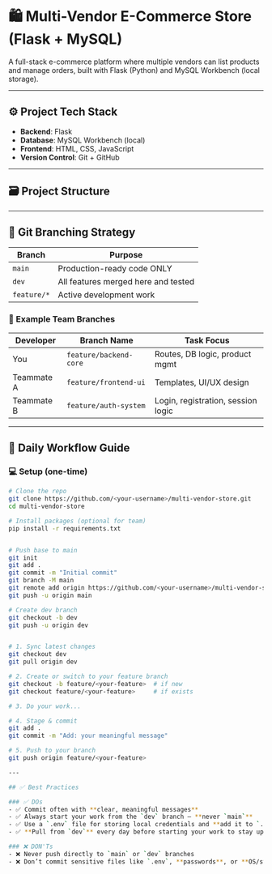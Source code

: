 # 🛍️ Multi-Vendor E-Commerce Store (Flask + MySQL)

A full-stack e-commerce platform where multiple vendors can list products and manage orders, built with Flask (Python) and MySQL Workbench (local storage).  

---

## ⚙️ Project Tech Stack

- **Backend**: Flask
- **Database**: MySQL Workbench (local)
- **Frontend**: HTML, CSS, JavaScript
- **Version Control**: Git + GitHub

---

## 🗃️ Project Structure


---

## 🧠 Git Branching Strategy

| Branch        | Purpose                             |
|---------------|--------------------------------------|
| `main`        | Production-ready code ONLY           |
| `dev`         | All features merged here and tested  |
| `feature/*`   | Active development work              |

### 👥 Example Team Branches

| Developer     | Branch Name              | Task Focus                         |
|---------------|--------------------------|-------------------------------------|
| You           | `feature/backend-core`   | Routes, DB logic, product mgmt     |
| Teammate A    | `feature/frontend-ui`    | Templates, UI/UX design            |
| Teammate B    | `feature/auth-system`    | Login, registration, session logic |

---

## 🔁 Daily Workflow Guide

### 💻 Setup (one-time)

```bash
# Clone the repo
git clone https://github.com/<your-username>/multi-vendor-store.git
cd multi-vendor-store

# Install packages (optional for team)
pip install -r requirements.txt


# Push base to main
git init
git add .
git commit -m "Initial commit"
git branch -M main
git remote add origin https://github.com/<your-username>/multi-vendor-store.git
git push -u origin main

# Create dev branch
git checkout -b dev
git push -u origin dev


# 1. Sync latest changes
git checkout dev
git pull origin dev

# 2. Create or switch to your feature branch
git checkout -b feature/<your-feature>  # if new
git checkout feature/<your-feature>     # if exists

# 3. Do your work...

# 4. Stage & commit
git add .
git commit -m "Add: your meaningful message"

# 5. Push to your branch
git push origin feature/<your-feature>

---

## ✅ Best Practices

### ✅ DOs
- ✅ Commit often with **clear, meaningful messages**
- ✅ Always start your work from the `dev` branch — **never `main`**
- ✅ Use a `.env` file for storing local credentials and **add it to `.gitignore`**
- ✅ **Pull from `dev`** every day before starting your work to stay updated

### ❌ DON'Ts
- ❌ Never push directly to `main` or `dev` branches
- ❌ Don’t commit sensitive files like `.env`, **passwords**, or **OS/system files**
